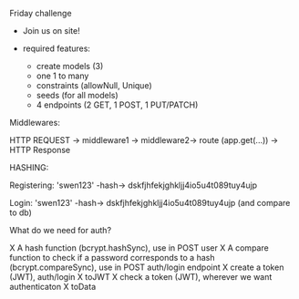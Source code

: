 Friday challenge
- Join us on site!

- required features:
    - create models (3)
    - one 1 to many
    - constraints (allowNull, Unique)
    - seeds (for all models)
    - 4 endpoints (2 GET, 1 POST, 1 PUT/PATCH)

Middlewares:

HTTP REQUEST -> middleware1 -> middleware2-> route (app.get(...)) -> HTTP Response


HASHING:

Registering:
    'swen123' -hash-> dskfjhfekjghkljj4io5u4t089tuy4ujp

Login:
    'swen123' -hash-> dskfjhfekjghkljj4io5u4t089tuy4ujp (and compare to db)
    
What do we need for auth?

X A hash function (bcrypt.hashSync), use in POST user
X A compare function to check if a password corresponds to a hash (bcrypt.compareSync), use in POST auth/login endpoint
X create a token (JWT), auth/login
    X toJWT
X check a token (JWT), wherever we want authenticaton
    X toData